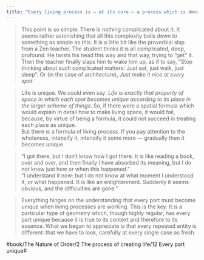 ```yaml
---
title: "Every living process is — at its core — a process which is devoted, through adaptation, to making every part unique"
---
```


> This point is so simple. There is nothing complicated about it. It seems rather astonishing that all this complexity boils down to something as simple as this. It is a little bit like the proverbial slap from a Zen teacher. The student thinks it is all complicated, deep, profound. He twists his head this way and that way, trying to “get” it. Then the teacher finally slaps him to wake him up, as if to say, “Stop thinking about such complicated matters: Just eat, just walk, just sleep”. Or (in the case of architecture), *Just make it nice at every spot*.  

> Life is unique. We could even say: *Life is exactly that property of space in which each spot becomes unique according to its place in the larger scheme of things*. So, if there were a spatial formula which would explain in detail how to make living space, it would fail, because, by virtue of being a formula, it could not succeed in treating each place as unique.  
> But there *is* a formula of living *process*. If you pay attention to the wholeness, intensify it, intensify it some more — gradually then it becomes unique.  

> “I got there, but I don’t know how I got there. It is like reading a book, over and over, and then finally I have absorbed its meaning, but I do not know just how or when this happened.”  
> “I understand it now: but I do not know at what moment I understood it, or what happened. It is like an enlightenment. Suddenly it seems obvious, and the difficulties are gone.”  

> Everything hinges on the understanding that every part must become unique when living processes are working. This is the key. It is a particular type of geometry which, though highly regular, has every part unique because it is true to its context and therefore to its essence. What we began to appreciate is that every repeated entity is different: that we have to look, carefully at every single case as fresh.  

#book/The Nature of Order/2 The process of creating life/12 Every part unique#